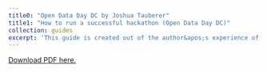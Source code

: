 ```yaml
---
title0: "Open Data Day DC by Joshua Tauberer"
title1: "How to run a successful hackathon (Open Data Day DC)"
collection: guides
excerpt: 'This guide is created out of the author&apos;s experience of running 5 successful years of Open Data Day DC and other civic hackathosn that they involved in. In addition to providing basic requirements and logistics for hackathon, this guide touches one of the important and hardest topics of <em>welcoming and onboarding newcomers</em> as well as <em>cultivating good hackahton projects</em>.'
---
```

[Download PDF here.](https://hackathon.guide)
